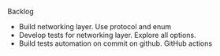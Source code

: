 Backlog

- Build networking layer. Use protocol and enum
- Develop tests for networking layer. Explore all options.
- Build tests automation on commit on github. GitHub actions
